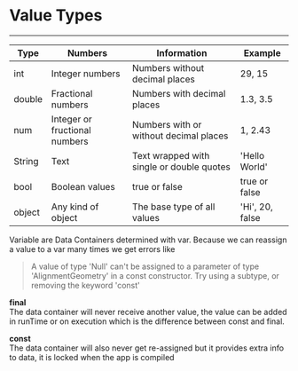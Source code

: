 # Value Types
---

| Type  | Numbers | Information  | Example |
| ------------- | ------------- | ------------- | ------------- |
| int  | Integer numbers  | Numbers without decimal places  | 29, 15  |
| double  | Fractional numbers  | Numbers with decimal places | 1.3, 3.5  |
| num  | Integer or fructional numbers  | Numbers with or without decimal places  | 1, 2.43  |
| String  | Text  | Text wrapped with single or double quotes  | 'Hello World'  |
| bool  | Boolean values  | true or false  | true or false  |
|object  | Any kind of object  | The base type of all values  | 'Hi', 20, false  |


Variable are Data Containers determined with var.
Because we can reassign a value to a var many times we get errors like
> A value of type 'Null' can't be assigned to a parameter of type 'AlignmentGeometry' in a const constructor.
Try using a subtype, or removing the keyword 'const'  


**final**  
The data container will never receive another value, the value can be added in runTime or on execution which is the difference between const and final.

**const**  
The data container will also never get re-assigned but it provides extra info to data, it is locked when the app is compiled 
